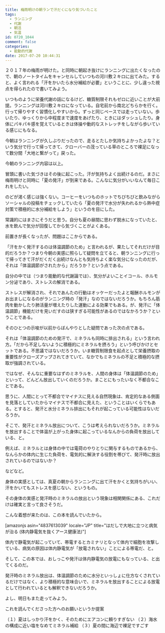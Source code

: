 ```yaml
---
title: 梅雨明けの朝ランで汗だくになり気づいたこと
tags:
  - ランニング
  - 代謝
  - 朝活
  - 気温
id: 0720_1044
comment: false
categories:
  - 能動的代謝
date: 2017-07-20 10:44:31
---
```


２０１７年の梅雨が明けた。と同時に朝起き抜けにランニングに出たくなったので、朝のノートタイムをキャンセルしていつもの河川敷２キロに出てみた。すると、よく言われる「汗をかいたら水分補給が必要」ということに、少し違った視点を得られたので書いてみよう。<!--more-->

いつものように栄養代謝の話になるけど、糖質制限それもゼロに近いことが大前提。ランニングは河川敷２キロになっている。自宅前から南北どちらかを行く。行って帰りやすく習慣化しやすいから。ずっと同じペースでは走っていない。歩いたり、ゆっくりから中程度まで速度をあげたり、ときにはダッシュしたり。身体にパキパキ感を覚えているときは体操や動的なストレッチをしながら歩いている感じにもなる。

今朝はランニングが久しぶりだったので、走るとたしか気持ちよかったよな？という気分で行って帰ってきて、クローバーの茂っている草のところで裸足になって数分間「大地と繋がって」戻った。

今朝のランニング内容は以上。

冒頭に書いた気づきはその後に起こった。汗が気持ちよく出続けるのだ。まさに梅雨明けと同時に「夏の発汗」が到来である。こんなに気分がいいなんて毎日これをしたい。

のどが渇く感じは強くない。コーヒーをいつものホットでちびちびと飲みながらソーシャルの投稿をチェックしていたら「夏の発汗で水分が失われるから熱中症対策で積極的に水分補給をしよう」というのを目にした。

常識的にはまさにそうだと思う。自分も夏の昼間に思わず脱水になっていたと、水を飲んで気分が回復してから気づくことがよくある。

前置きが長くなったが、問題はここからである。

「汗をかく発汗するのは体温調節のため」と言われるが、果たしてそれだけが目的だろうか？つまり今朝の実感に照らして疑問を立てると、朝ランニングに行って帰ってきて汗がだくだく出続けなんとも気持ちよく楽な気分になったのだが、それは「体温調節がされたから」だろうか？という点である。

自分の中では（つまり能動的な代謝論では）、気分がよいことイコール、ホルモン分泌であり、ストレスの解消である。

ストレスが解消され、それであんたの行動はオッケーだったよと報酬ホルモンがお出ましになるのがランニング時の「発汗」なのではないだろうか。もちろん筋肉を動かしたり肺活量が増えたりした運動による効果でもある。が、発汗に「体温調節」機能だけを見いだすのは狭すぎる可能性があるのではなかろうか？ということである。

そのひとつの示唆が以前からぼんやりとした疑問であった次の点である。

それは「体温調節のための発汗で、ミネラルも同時に排出される」という言われ方。「だから不足しないように積極的にミネラルを摂ろう」という呼びかけとセットである。不思議ではないだろうか。いま糖質制限食を起点として栄養摂取の重要性がクローズアップされてきていて、なかでもミネラルの不足と積極的な摂取が強調されている。

ではなぜ、そんなに重要なはずのミネラルを、人間の身体は「体温調節のため」といって、どんどん放出していくのだろうか。まことにもったいなく不都合なことである。

思うに、人間にとって不都合でマイナスに見える自然現象は、肯定的なある側面を見落としていたからマイナスで不都合に見えた、ということはいくらでもある。とすると、発汗と水分ミネラル排出にもそれが起こっている可能性はないだろうか。

そこで、発汗とミネラル放出について、こうは考えられないだろうか。ミネラルを放出することで体温が上がった身体に起こっているなんからの負荷を放出している、と。

例えば、ミネラルとは身体の中では電荷のやりとりに関与するものであるから、なんらかの体内に生じた負荷を、電気的に解決する役割を帯びて、発汗時に放出されているのではないか？

などなど。

身体の実感としては、真夏の朝からランニングに出て汗をかくと気持ちがいい、汗をかいてもストレスを感じない、というもの。

その身体の実感と発汗時のミネラルの放出という現象は相関関係にある、これだけは確実と言って良さそうだ。

こんな着想が来たのは、この本を読んでいたから。

[amazonjs asin="4837613039" locale="JP" title="はだしで大地に立つと病気が治る (体内静電気を抜くアース健康法)"]

体内で静電気が起こっていて、帯電するとカミナリとなって体内で細胞を攻撃している、病気の原因は体内静電気が「放電されない」ことによる帯電だ、と。

そして、この本では、おしっこや発汗は体内静電気の放電にもなっている、と出てくるのだ。

発汗時のミネラル放出は、体温調節のために水分といっしょに仕方なくされているだけではなく、より積極的な意味合いで、ミネラルを放出することによる放電として行われているとも解釈できないだろうか。

よし、明日もまた走ってみよう。

これを読んでくださった方へのお願いというか提案

（１）夏はしっかり汗をかく、そのためにエアコンに頼りすぎない
（２）海水の構成に近い塩をなめてミネラル補給
（３）夏の間に海辺で裸足ですごす
